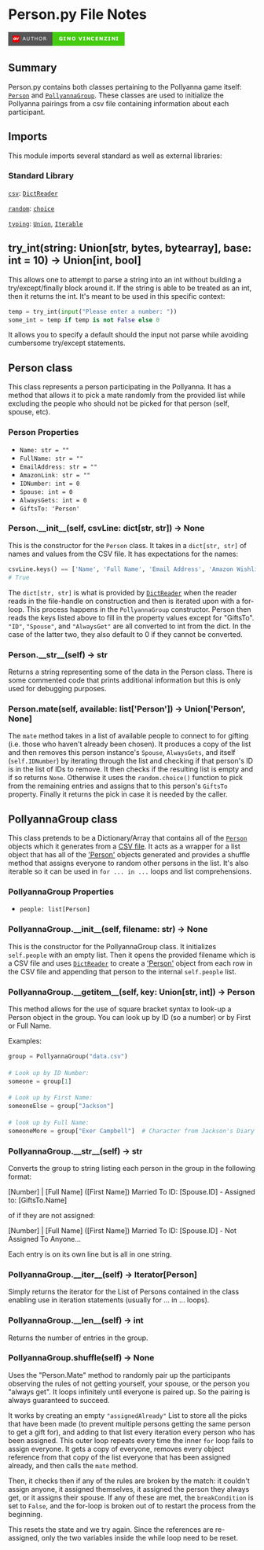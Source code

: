 # Person.py File Notes #

[![Author - Gino Vincenzini](https://raw.githubusercontent.com/GinoMan/PyPollyanna/master/docs/images/Author-Gino%20Vincenzini-brightgreen-badge.png)](https://ginovincenzini.com/)

## Summary ##

Person.py contains both classes pertaining to the Pollyanna game itself: [`Person`][person-class] and [`PollyannaGroup`][pollyannagroup-class]. These classes are used to initialize the Pollyanna pairings from a csv file containing information about each participant.

## Imports ##

This module imports several standard as well as external libraries:

### Standard Library ###

[`csv`][csvlib]: [`DictReader`][csvlib-dictreader]

[`random`][random]: [`choice`][random-choice]

[`typing`][typing]: [`Union`][typing-union], [`Iterable`][typing-iterable]

## try_int(string: Union\[str, bytes, bytearray\], base: int = 10) -> Union\[int, bool\] ##

This allows one to attempt to parse a string into an int without building a try/except/finally block around it. If the string is able to be treated as an int, then it returns the int. It's meant to be used in this specific context:

```python
temp = try_int(input("Please enter a number: "))
some_int = temp if temp is not False else 0
```

It allows you to specify a default should the input not parse while avoiding cumbersome try/except statements.

## Person class ##

This class represents a person participating in the Pollyanna. It has a method that allows it to pick a mate randomly from the provided list while excluding the people who should not be picked for that person (self, spouse, etc).

### Person Properties ###

- `Name: str = ""`
- `FullName: str = ""`
- `EmailAddress: str = ""`
- `AmazonLink: str = ""`
- `IDNumber: int = 0`
- `Spouse: int = 0`
- `AlwaysGets: int = 0`
- `GiftsTo: 'Person'`

### Person.\_\_init\_\_(self, csvLine: dict\[str, str\]) -> None ###

This is the constructor for the `Person` class. It takes in a `dict[str, str]` of names and values from the CSV file. It has expectations for the names:

```python
csvLine.keys() == ['Name', 'Full Name', 'Email Address', 'Amazon Wishlist', 'ID', 'Spouse', 'I ALWAYS Get']
# True
```

The `dict[str, str]` is what is provided by [`DictReader`][csvLib-dictreader] when the reader reads in the file-handle on construction and then is iterated upon with a for-loop. This process happens in the `PollyannaGroup` constructor. Person then reads the keys listed above to fill in the property values except for "GiftsTo". `"ID"`, `"Spouse"`, and `"AlwaysGet"` are all converted to int from the dict. In the case of the latter two, they also default to 0 if they cannot be converted.

### Person.\_\_str\_\_(self) -> str ###

Returns a string representing some of the data in the Person class. There is some commented code that prints additional information but this is only used for debugging purposes.

### Person.mate(self, available: list\['Person'\]) -> Union['Person', None] ###

The `mate` method takes in a list of available people to connect to for gifting (i.e. those who haven't already been chosen). It produces a copy of the list and then removes this person instance's `Spouse`, `AlwaysGets`, and itself (`self.IDNumber`) by iterating through the list and checking if that person's ID is in the list of IDs to remove. It then checks if the resulting list is empty and if so returns `None`. Otherwise it uses the `random.choice()` function to pick from the remaining entries and assigns that to this person's `GiftsTo` property. Finally it returns the pick in case it is needed by the caller.

## PollyannaGroup class ##

This class pretends to be a Dictionary/Array that contains all of the [`Person`](#Person-class) objects which it generates from a [CSV file](https://github.com/GinoMan/PyPollyanna/blob/master/docs/data.md). It acts as a wrapper for a list object that has all of the ['Person'][person-class] objects generated and provides a shuffle method that assigns everyone to random other persons in the list. It's also iterable so it can be used in `for ... in ...` loops and list comprehensions. 

### PollyannaGroup Properties ###

- `people: list[Person]`

### PollyannaGroup.\_\_init\_\_(self, filename: str) -> None ###

This is the constructor for the PollyannaGroup class. It initializes `self.people` with an empty list. Then it opens the provided filename which is a CSV file and uses [`DictReader`][csvlib-dictreader] to create a ['Person'][person-class] object from each row in the CSV file and appending that person to the internal `self.people` list.

### PollyannaGroup.\_\_getitem\_\_(self, key: Union\[str, int\]) -> Person ###

This method allows for the use of square bracket syntax to look-up a Person object in the group. You can look up by ID (so a number) or by First or Full Name. 

Examples:

```python
group = PollyannaGroup("data.csv")

# Look up by ID Number:
someone = group[1]

# Look up by First Name:
someoneElse = group["Jackson"]

# look up by Full Name:
someoneMore = group["Exer Campbell"]  # Character from Jackson's Diary Web-comic
```

### PollyannaGroup.\_\_str\_\_(self) -> str ###

Converts the group to string listing each person in the group in the following format:

\[Number\] \| \[Full Name\] (\[First Name\]) Married To ID: \[Spouse.ID\] - Assigned to: \[GiftsTo.Name\]

of if they are not assigned:

\[Number\] \| \[Full Name\] (\[First Name\]) Married To ID: \[Spouse.ID\] - Not Assigned To Anyone...

Each entry is on its own line but is all in one string. 

### PollyannaGroup.\_\_iter\_\_(self) -> Iterator\[Person\] ###

Simply returns the iterator for the List of Persons contained in the class enabling use in iteration statements (usually for ... in ... loops).

### PollyannaGroup.\_\_len\_\_(self) -> int ###

Returns the number of entries in the group.

### PollyannaGroup.shuffle(self) -> None ###

Uses the "Person.Mate" method to randomly pair up the participants observing the rules of not getting yourself, your spouse, or the person you "always get". It loops infinitely until everyone is paired up. So the pairing is always guaranteed to succeed.

It works by creating an empty `"assignedAlready"` List to store all the picks that have been made (to prevent multiple persons getting the same person to get a gift for), and adding to that list every iteration every person who has been assigned. This outer loop repeats every time the inner `for` loop fails to assign everyone. It gets a copy of everyone, removes every object reference from that copy of the list everyone that has been assigned already, and then calls the `mate` method.

Then, it checks then if any of the rules are broken by the match: it couldn't assign anyone, it assigned themselves, it assigned the person they always get, or it assigns their spouse. If any of these are met, the `breakCondition` is set to `False`, and the for-loop is broken out of to restart the process from the beginning.

This resets the state and we try again. Since the references are re-assigned, only the two variables inside the while loop need to be reset.

[abc]: https://docs.python.org/3.9/library/abc.html
[abc-abcmeta]: https://docs.python.org/3.9/library/abc.html#abc.ABCMeta
[abc-abstractmethod]: https://docs.python.org/3.9/library/abc.html#abc.abstractmethod

[argparse]: https://docs.python.org/3.9/library/argparse.html
[argparse-ArgumentParser]: https://docs.python.org/3.9/library/argparse.html#argparse.ArgumentParser
[argparse-Namespace]: https://docs.python.org/3.9/library/argparse.html#the-namespace-object
[argparse-RawTextHelpFormatter]: https://docs.python.org/3.9/library/argparse.html#formatter-class

[configparser]: https://docs.python.org/3.9/library/configparser.html
[configparser-ConfigParser]: https://docs.python.org/3.9/library/configparser.html#configparser-objects

[csvlib]: https://docs.python.org/3.9/library/csv.html
[csvlib-dictreader]: https://docs.python.org/3.9/library/csv.html#csv.DictReader

[datetime]: https://docs.python.org/3.9/library/datetime.html
[datetime-datetime]: https://docs.python.org/3.9/library/datetime.html#datetime-objects
[datetime-date]: https://docs.python.org/3.9/library/datetime.html#date-objects
[datetime-timedelta]: https://docs.python.org/3.9/library/datetime.html#timedelta-objects

[email-mime-multipart]: https://docs.python.org/3.9/library/email.mime.html#email.mime.multipart.MIMEMultipart

[email-mime-text]: https://docs.python.org/3.9/library/email.mime.html#email.mime.text.MIMEText

[os]: https://docs.python.org/3.9/library/os.html
[os-system]: https://docs.python.org/3.9/library/os.html#os.system
[os-get_terminal_size]: https://docs.python.org/3.9/library/os.html#os.get_terminal_size
[os-mkdir]: https://docs.python.org/3.9/library/os.html#os.mkdir

[os-path]: https://docs.python.org/3.9/library/os.path.html
[os-path-expanduser]: https://docs.python.org/3.9/library/os.path.html#os.path.expanduser
[os-path-isdir]: https://docs.python.org/3.9/library/os.path.html#os.path.isdir
[os-path-join]: https://docs.python.org/3.9/library/os.path.html#os.path.join

[pathlib]: https://docs.python.org/3.9/library/pathlib.html
[pathlib-Path]: https://docs.python.org/3.9/library/pathlib.html#pathlib.Path

[platform]: https://docs.python.org/3.9/library/platform.html
[platform-system]: https://docs.python.org/3.9/library/platform.html#platform.system

[random]: https://docs.python.org/3.9/library/random.html
[random-choice]: https://docs.python.org/3.9/library/random.html#random.choice

[re]: https://docs.python.org/3.9/library/re.html
[re-sub]: https://docs.python.org/3.9/library/re.html#re.sub

[smtplib]: https://docs.python.org/3.9/library/smtplib.html
[smtplib-SMTP]: https://docs.python.org/3.9/library/smtplib.html#smtplib.SMTP
[smtplib-SMTPConnectError]: https://docs.python.org/3.9/library/smtplib.html#smtplib.SMTPConnectError
[smtplib-SMTPException]: https://docs.python.org/3.9/library/smtplib.html#smtplib.SMTPException

[tempfile]: https://docs.python.org/3.9/library/tempfile.html
[tempfile-gettempdir]: https://docs.python.org/3.9/library/tempfile.html#tempfile.gettempdir

[typing]: https://docs.python.org/3.9/library/typing.html
[typing-Union]: https://docs.python.org/3.9/library/typing.html#typing.Union
[typing-Optional]: https://docs.python.org/3.9/library/typing.html#typing.Optional
[typing-iterable]: https://docs.python.org/3.9/library/typing.html#typing.Iterable

[colorama]: https://github.com/tartley/colorama
[colorama-back]: https://github.com/tartley/colorama#colored-output
[colorama-fore]: https://github.com/tartley/colorama#colored-output
[colorama-style]: https://github.com/tartley/colorama#colored-output
[colorama-deinit]: https://github.com/tartley/colorama#initialisation
[colorama-init]: https://github.com/tartley/colorama#initialisation

[jinja2]: https://jinja.palletsprojects.com/en/3.1.x/
[jinja2-FileSystemLoader]: https://jinja.palletsprojects.com/en/3.1.x/api/#jinja2.FileSystemLoader
[jinja2-Environment]: https://jinja.palletsprojects.com/en/3.1.x/api/#jinja2.Environment
[jinja2-Template]: https://jinja.palletsprojects.com/en/3.1.x/api/#jinja2.Template

[minify_html]: https://github.com/wilsonzlin/minify-html
[minify_html-minify]: https://docs.rs/minify-html/latest/minify_html/struct.Cfg.html

[progress-bar]: https://github.com/verigak/progress/
[progress-bar-IncrementalBar]: https://github.com/verigak/progress/#bars

[Main]: https://github.com/GinoMan/PyPollyanna/blob/master/docs/main.md
[Main-app_description]: https://github.com/GinoMan/PyPollyanna/blob/master/docs/main.md#app_description
[Main-reset_terminal_colors]: https://github.com/GinoMan/PyPollyanna/blob/master/docs/main.md#reset_terminal_colors---none
[Main-show_header]: https://github.com/GinoMan/PyPollyanna/blob/master/docs/main.md#show_headerprogram_name-str--the-pollyanna-lottery-system---none
[Main-display_example]: https://github.com/GinoMan/PyPollyanna/blob/master/docs/main.md#display_exampleperson-person-template-emailtemplate-txttemplate-emailtemplate---none
[Main-display_group]: https://github.com/GinoMan/PyPollyanna/blob/master/docs/main.md#display_groupgroup-pollyannagroup---none
[Main-display_associations]: https://github.com/GinoMan/PyPollyanna/blob/master/docs/main.md#display_associationsgroup-pollyannagroup---none
[Main-negative_answer]: https://github.com/GinoMan/PyPollyanna/blob/master/docs/main.md#negative_answerprompt_str-str-pos_answer-str--y---bool
[Main-parse_arguments]: https://github.com/GinoMan/PyPollyanna/blob/master/docs/main.md#parse_arguments---namespace
[Main-save_csv]: https://github.com/GinoMan/PyPollyanna/blob/master/docs/main.md#save_csvgroup-pollyannagroup---none
[Main-email_group]: https://github.com/GinoMan/PyPollyanna/blob/master/docs/main.md#email_groupgroup-pollyannagroup-template-emailtemplate-txttemplate-emailtemplate-is_test-bool---none
[Main-main]: https://github.com/GinoMan/PyPollyanna/blob/master/docs/main.md#main---none

[Person]: https://github.com/GinoMan/PyPollyanna/blob/master/docs/person.md
[try_int]: https://github.com/GinoMan/PyPollyanna/blob/master/docs/person.md#try_intstring-unionstr-bytes-bytearray-base-int--10---unionint-bool

[Person-class]: https://github.com/GinoMan/PyPollyanna/blob/master/docs/person.md#person-class
[Person-init]: https://github.com/GinoMan/PyPollyanna/blob/master/docs/person.md#person__init__self-csvline-dictstr-str---none
[Person-str]: https://github.com/GinoMan/PyPollyanna/blob/master/docs/person.md#person__str__self---str
[Person-mate]: https://github.com/GinoMan/PyPollyanna/blob/master/docs/person.md#personmateself-available-listperson---unionperson-none

[PollyannaGroup-class]: https://github.com/GinoMan/PyPollyanna/blob/master/docs/person.md#pollyannagroup-class
[PollyannaGroup-init]: https://github.com/GinoMan/PyPollyanna/blob/master/docs/person.md#pollyannagroup__init__self-filename-str---none
[PollyannaGroup-getitem]: https://github.com/GinoMan/PyPollyanna/blob/master/docs/person.md#pollyannagroup__getitem__self-key-unionstr-int---person
[PollyannaGroup-str]: https://github.com/GinoMan/PyPollyanna/blob/master/docs/person.md#pollyannagroup__str__self---str
[PollyannaGroup-iter]: https://github.com/GinoMan/PyPollyanna/blob/master/docs/person.md#pollyannagroup__iter__self---iteratorperson
[PollyannaGroup-len]: https://github.com/GinoMan/PyPollyanna/blob/master/docs/person.md#pollyannagroup__len__self---int
[PollyannaGroup-shuffle]: https://github.com/GinoMan/PyPollyanna/blob/master/docs/person.md#pollyannagroupshuffleself---none

[SendEmail]: https://github.com/GinoMan/PyPollyanna/blob/master/docs/sendemail.md
[EmailHandler-class]: https://github.com/GinoMan/PyPollyanna/blob/master/docs/sendemail.md#emailhandler-class

[SMTPHandler-class]: https://github.com/GinoMan/PyPollyanna/blob/master/docs/sendemail.md#smtphandler-class
[SMTPHandler-init]: https://github.com/GinoMan/PyPollyanna/blob/master/docs/sendemail.md#smtphandler__init__self-configfilepath-str---none
[SMTPHandler-del]: https://github.com/GinoMan/PyPollyanna/blob/master/docs/sendemail.md#smtphandler__del__self---none
[SMTPHandler-SendEmail]: https://github.com/GinoMan/PyPollyanna/blob/master/docs/sendemail.md#smtphandlersendemailself-destination-str-content-str-text_content-str---liststr
[SMTPHandler-Connect]: https://github.com/GinoMan/PyPollyanna/blob/master/docs/sendemail.md#smtphandlerconnectself---none
[SMTPHandler-TestConnection]: https://github.com/GinoMan/PyPollyanna/blob/master/docs/sendemail.md#smtphandlertestconnectionself---tuplebool-str

[TXTHandler-class]: https://github.com/GinoMan/PyPollyanna/blob/master/docs/sendemail.md#txthandler-class
[TXTHandler-init]: https://github.com/GinoMan/PyPollyanna/blob/master/docs/sendemail.md#txthandler__init__self-configfilepath-str-----none
[TXTHandler-del]: https://github.com/GinoMan/PyPollyanna/blob/master/docs/sendemail.md#txthandler__del__self---none
[TXTHandler-SendEmail]: https://github.com/GinoMan/PyPollyanna/blob/master/docs/sendemail.md#txthandlerconnectself---none
[TXTHandler-Connect]: https://github.com/GinoMan/PyPollyanna/blob/master/docs/sendemail.md#txthandlertestconnectionself---bool
[TXTHandler-TestConnection]: https://github.com/GinoMan/PyPollyanna/blob/master/docs/sendemail.md#txthandlersendemailself-destination-str-content-str-text_content-str---liststr

[Email-class]: https://github.com/GinoMan/PyPollyanna/blob/master/docs/sendemail.md#email-class
[Email-init]: https://github.com/GinoMan/PyPollyanna/blob/master/docs/sendemail.md#email__init__self-recipient-str-content-str-text_content-str-handlernone---none
[Email-str]: https://github.com/GinoMan/PyPollyanna/blob/master/docs/sendemail.md#email__str__self---str
[Email-SendEmail]: https://github.com/GinoMan/PyPollyanna/blob/master/docs/sendemail.md#emailsendemailself---none

[Templates]: https://github.com/GinoMan/PyPollyanna/blob/master/docs/templates.md
[ContestSettings-class]: https://github.com/GinoMan/PyPollyanna/blob/master/docs/templates.md#contestsettings-class
[ContestSettings-init]: https://github.com/GinoMan/PyPollyanna/blob/master/docs/templates.md#contestsettings__init__self-facilitator-str-prize-str--bragging-rights-contest-bool--true---none

[EmailTemplate-class]: https://github.com/GinoMan/PyPollyanna/blob/master/docs/templates.md#emailtemplate-class
[EmailTemplate-init]: https://github.com/GinoMan/PyPollyanna/blob/master/docs/templates.md#emailtemplate__init__self-templatedirectory-str-filename-str-settings-contestsettings-html-bool--true---none
[EmailTemplate-render_for_person]: https://github.com/GinoMan/PyPollyanna/blob/master/docs/templates.md#emailtemplaterender_for_personself-person-person---str
[EmailTemplate-render_and_assign]: https://github.com/GinoMan/PyPollyanna/blob/master/docs/templates.md#emailtemplaterender_and_assignself-recipient-str-assignedname-str-assignednamefull-str-amazonwishlist-str---str
[EmailTemplate-render]: https://github.com/GinoMan/PyPollyanna/blob/master/docs/templates.md#emailtemplaterenderself---str
[EmailTemplate-set_values]: https://github.com/GinoMan/PyPollyanna/blob/master/docs/templates.md#emailtemplateset_valuesself-recipient-str-assignedname-str-assignednamefull-str-amazonwishlist-str---none

[Data-csv]: https://github.com/GinoMan/PyPollyanna/blob/master/docs/data.md

[Creds-conf]: https://github.com/GinoMan/PyPollyanna/blob/master/docs/creds.md

[Tests]: https://github.com/GinoMan/PyPollyanna/blob/master/docs/tests.md